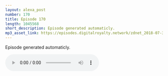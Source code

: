 ```yaml
---
layout: alexa_post
number: 170
title: Episode 170
length: 1045568
short_description: Episode generated automaticly.
mp3_asset_link: https://episodes.digitalroyalty.network/zdnet_2018-07-31_01-00-03.mp3
---
```


Episode generated automaticly.

<audio controls>
    <source src="{{ page.mp3_asset_link }}" type="audio/mpeg">
</audio>